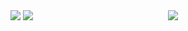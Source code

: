 <div style="display: flex;flex-direction: row;flex-wrap:nowarp;row-gap:20px">
  <div style="flex: 50%;">
    <img src="https://streak-stats.demolab.com?user=LongYinStudio&theme=onedark&hide_border=true&border_radius=4.7&locale=zh_Hans"/>
    <img src="https://github-readme-stats.vercel.app/api?username=LongYinStudio&show_icons=true&bg_color=00000000"/>
  </div>
  <div style="flex: 50%;">
    <img src="https://github-readme-stats.vercel.app/api/top-langs/?username=LongYinStudio&layout=compact&langs_count=10"/>
  </div>
</div>
